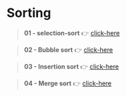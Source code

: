 # Sorting

> **01 - selection-sort** 👉 [click-here](./01.%20Selection%20sort.js)

>**02 - Bubble sort** 👉 [click-here](./02.%20bubble%20sort.js)


>**03 - Insertion sort** 👉 [click-here](./03.%20Insertion%20sort.js)


>**04 - Merge sort** 👉 [click-here](./04.%20Merge%20sort.js)


